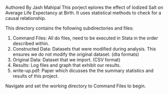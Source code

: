 Authored By Jash Mahipal
This porject eplores the effect of Iodized Salt on Average Life Expectancy at Birth. It uses statistical methods to check for a causal relationship. 

This directory contains the following subdirectories and files:

1. Command Files: All do files, need to be executed in Stata in the order described within. 
2. Constructed Data: Datasets that were modified during analysis. This ensures we do not modify
the original dataset. (dta formats) 
3. Original Data: Dataset that we import. (CSV format)
4. Results: Log files and graph that exhibit our results.
5. write-up.pdf: Paper which dicusses the the summary statistics and results of this project. 

Navigate and set the working directory to Command Files to begin. 
  